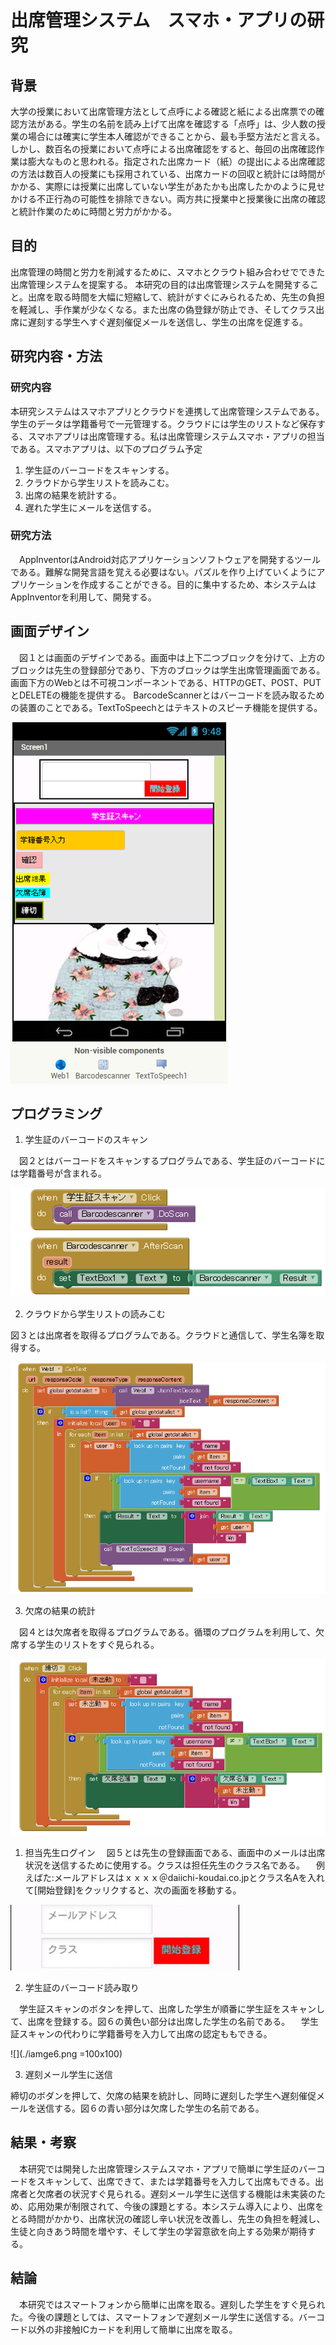 # 出席管理システム　スマホ・アプリの研究

## 背景

 大学の授業において出席管理方法として点呼による確認と紙による出席票での確認方法がある。学生の名前を読み上げて出席を確認する「点呼」は、少人数の授業の場合には確実に学生本人確認ができることから、最も手堅方法だと言える。しかし、数百名の授業において点呼による出席確認をすると、毎回の出席確認作業は膨大なものと思われる。指定された出席カード（紙）の提出による出席確認の方法は数百人の授業にも採用されている、出席カードの回収と統計には時間がかかる、実際には授業に出席していない学生があたかも出席したかのように見せかける不正行為の可能性を排除できない。両方共に授業中と授業後に出席の確認と統計作業のために時間と労力がかかる。
　
　
## 目的
 出席管理の時間と労力を削減するために、スマホとクラウト組み合わせでできた出席管理システムを提案する。
本研究の目的は出席管理システムを開発すること。出席を取る時間を大幅に短縮して、統計がすぐにみられるため、先生の負担を軽減し、手作業が少なくなる。また出席の偽登録が防止でき、そしてクラス出席に遅刻する学生へすぐ遅刻催促メールを送信し、学生の出席を促進する。

## 研究内容・方法

### 研究内容

 本研究システムはスマホアプリとクラウドを連携して出席管理システムである。学生のデータは学籍番号で一元管理する。クラウドには学生のリストなど保存する、スマホアプリは出席管理する。私は出席管理システムスマホ・アプリの担当である。スマホアプリは、以下のプログラム予定
1. 学生証のバーコードをスキャンする。
2. クラウドから学生リストを読みこむ。
3. 出席の結果を統計する。
4. 遅れた学生にメールを送信する。

### 研究方法

　AppInventorはAndroid対応アプリケーションソフトウェアを開発するツールである。難解な開発言語を覚える必要はない。パズルを作り上げていくようにアプリケーションを作成することができる。目的に集中するため、本システムはAppInventorを利用して、開発する。

## 画面デザイン

　図１とは画面のデザインである。画面中は上下二つブロックを分けて、上方のブロックは先生の登録部分であり、下方のブロックは学生出席管理画面である。画面下方のWebとは不可視コンポーネントである、HTTPのGET、POST、PUTとDELETEの機能を提供する。
 BarcodeScannerとはバーコードを読み取るための装置のことである。TextToSpeechとはテキストのスピーチ機能を提供する。

![](./image1.png)

## プログラミング
1. 学生証のバーコードのスキャン

　図２とはバーコードをスキャンするプログラムである、学生証のバーコードには学籍番号が含まれる。
 

![](./image2.png)

2. クラウドから学生リストの読みこむ

 図３とは出席者を取得るプログラムである。クラウドと通信して、学生名簿を取得する。


![](./image3.png)

3.  欠席の結果の統計

　図４とは欠席者を取得るプログラムである。循環のプログラムを利用して、欠席する学生のリストをすぐ見られる。
 
![](./image4.png)

1. 担当先生ログイン
　図５とは先生の登録画面である、画面中のメールは出席状況を送信するために使用する。クラスは担任先生のクラス名である。
　例えばた:メールアドレスはｘｘｘｘ＠daiichi-koudai.co.jpとクラス名Aを入れて[開始登録]をクッリクすると、次の画面を移動する。
 
![](./image5.png)

2. 学生証のバーコード読み取り

　学生証スキャンのボタンを押して、出席した学生が順番に学生証をスキャンして、出席を登録する。図６の黄色い部分は出席した学生の名前である。
　学生証スキャンの代わりに学籍番号を入力して出席の認定ももできる。
 
![](./iamge6.png =100x100)

3. 遅刻メール学生に送信

締切のボダンを押して、欠席の結果を統計し、同時に遅刻した学生へ遅刻催促メールを送信する。図６の青い部分は欠席した学生の名前である。　
　　　　　　　
## 結果・考察

　本研究では開発した出席管理システムスマホ・アプリで簡単に学生証のバーコードをスキャンして、出席できて、または学籍番号を入力して出席もできる。出席者と欠席者の状況すぐ見られる。遅刻メール学生に送信する機能は未実装のため、応用効果が制限されて、今後の課題とする。本システム導入により、出席をとる時間がかかり、出席状況の確認し辛い状況を改善し、先生の負担を軽減し、生徒と向きあう時間を増やす、そして学生の学習意欲を向上する効果が期待する。

## 結論

　本研究ではスマートフォンから簡単に出席を取る。遅刻した学生をすぐ見られた。今後の課題としては、スマートフォンで遅刻メール学生に送信する。バーコード以外の非接触ICカードを利用して簡単に出席を取る。



